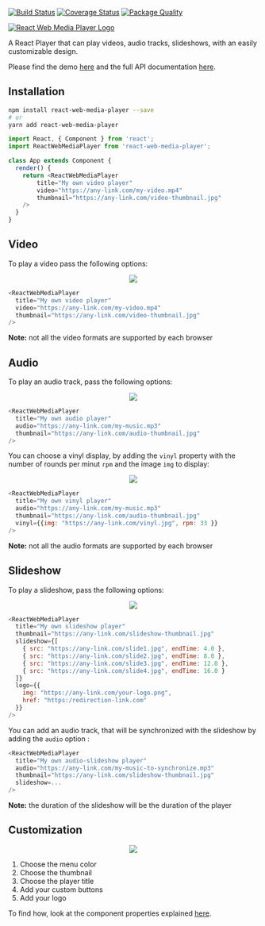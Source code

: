 [![Build Status](https://travis-ci.org/jrebecchi/React-Web-Media-Player.svg?branch=master)](https://travis-ci.org/jrebecchi/React-Web-Media-Player)
[![Coverage Status](https://coveralls.io/repos/github/JohannC/React-Web-Media-Player/badge.svg?branch=master)](https://coveralls.io/github/JohannC/React-Web-Media-Player?branch=master)
[![Package Quality](https://npm.packagequality.com/shield/react-web-media-player.svg)](https://packagequality.com/#?package=react-web-media-player)

[![React Web Media Player Logo](https://nusid.net/banner-title-medium.jpg)](#)

A React Player that can play videos, audio tracks, slideshows, with an easily customizable design.

Please find the demo [here](https://react-web-media-player.herokuapp.com/) and the full API documentation [here](https://react-web-media-player.herokuapp.com/docs).

## Installation

```bash
npm install react-web-media-player --save
# or
yarn add react-web-media-player
```
```javascript
import React, { Component } from 'react';
import ReactWebMediaPlayer from 'react-web-media-player';

class App extends Component {
  render() {
    return <ReactWebMediaPlayer
        title="My own video player"
        video="https://any-link.com/my-video.mp4" 
        thumbnail="https://any-link.com/video-thumbnail.jpg"
    />
  }
}
```

## Video

To play a video pass the following options:

<p align="center">
  <img src="https://nusid.net/video-played.jpg">
</p>

```javascript
<ReactWebMediaPlayer
  title="My own video player"
  video="https://any-link.com/my-video.mp4" 
  thumbnail="https://any-link.com/video-thumbnail.jpg"
/>
```
**Note:** not all the video formats are supported by each browser

## Audio

To play an audio track, pass the following options:

<p align="center">
  <img src="https://nusid.net/audio.jpg">
</p>

```javascript
<ReactWebMediaPlayer
  title="My own audio player"
  audio="https://any-link.com/my-music.mp3" 
  thumbnail="https://any-link.com/audio-thumbnail.jpg"
/>
```
You can choose a vinyl display, by adding the `vinyl` property with the number of rounds per minut `rpm` and the image `img` to display:

<p align="center">
  <img src="https://nusid.net/vinyl.jpg">
</p>

```javascript
<ReactWebMediaPlayer
  title="My own vinyl player"
  audio="https://any-link.com/my-music.mp3" 
  thumbnail="https://any-link.com/audio-thumbnail.jpg"
  vinyl={{img: "https://any-link.com/vinyl.jpg", rpm: 33 }}
/>
```

**Note:** not all the audio formats are supported by each browser

## Slideshow

To play a slideshow, pass the following options:

<p align="center">
  <img src="https://nusid.net/slideshow.jpg">
</p>

```javascript
<ReactWebMediaPlayer
  title="My own slideshow player"
  thumbnail="https://any-link.com/slideshow-thumbnail.jpg"
  slideshow={[
    { src: "https://any-link.com/slide1.jpg", endTime: 4.0 },
    { src: "https://any-link.com/slide2.jpg", endTime: 8.0 },
    { src: "https://any-link.com/slide3.jpg", endTime: 12.0 },
    { src: "https://any-link.com/slide4.jpg", endTime: 16.0 }
  ]}
  logo={{ 
    img: "https://any-link.com/your-logo.png", 
    href: "https:/redirection-link.com" 
  }}
/>

```

You can add an audio track, that will be synchronized with the slideshow by adding the `audio` option :

```javascript
<ReactWebMediaPlayer
  title="My own audio-slideshow player"
  audio="https://any-link.com/my-music-to-synchronize.mp3" 
  thumbnail="https://any-link.com/slideshow-thumbnail.jpg"
  slideshow=...
/>
```

**Note:** the duration of the slideshow will be the duration of the player

## Customization

<p align="center">
  <img src="https://github.com/jrebecchi/img/blob/master/custom.png?raw=true" />
</p>

1. Choose the menu color
2. Choose the thumbnail
3. Choose the player title 
4. Add your custom buttons
5. Add your logo

To find how, look at the component properties explained [here](https://react-web-media-player.herokuapp.com/docs).

